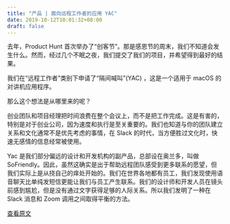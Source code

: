 ```yaml
---
title: "产品 | 面向远程工作者的应用 YAC"
date: 2019-10-12T10:01:32+08:00
draft: false
---
```


去年，Product Hunt 首次举办了“创客节”。那是感恩节的周末，我们不知道会发生什么。然而，经过几个不眠之夜，我们提交了我们的项目，并希望得到最好的结果。



我们在“远程工作者”类别下申请了“隔间喊叫”(YAC) ，这是一个适用于 macOS 的对讲机应用程序。



那么这个想法是从哪里来的呢？



创业团队和项目经理把时间浪费在整个会议上，而不是把工作完成。这是有害的，特别是对于创业公司，因为速度和执行是至关重要的。我们也知道与你的团队建立关系和文化通常不是优先考虑的事情，在 Slack 的时代，当方便胜过文化时，快速无感情的信息经常被使用。



Yac 是我们部分偏远的设计和开发机构的副产品，总部设在奥兰多，叫做 SoFriendly。因此，虽然这确实是出于帮助远程团队感受到更多联系的愿望，但我们实际上是从挠自己的痒处开始的。我们在世界各地都有员工，我们发现使用语音聊天比单纯发短信更能让我们与员工产生联系。我们的设计师和开发人员在镜头前感到尴尬，但是没有通过文字获得足够的人际关系。所以我们发明了一种在 Slack 消息和 Zoom 调用之间取得平衡的方法。


[查看原文](https://www.producthunt.com/stories/the-400-000-tweet)